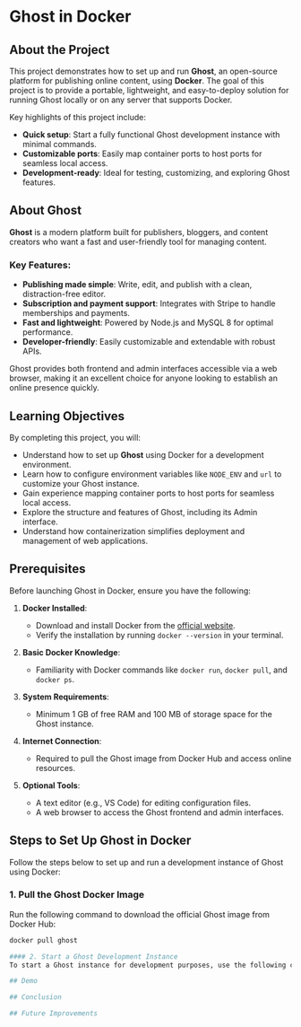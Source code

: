 # Ghost in Docker

## About the Project  
This project demonstrates how to set up and run **Ghost**, an open-source platform for publishing online content, using **Docker**. The goal of this project is to provide a portable, lightweight, and easy-to-deploy solution for running Ghost locally or on any server that supports Docker.  

Key highlights of this project include:  
- **Quick setup**: Start a fully functional Ghost development instance with minimal commands.  
- **Customizable ports**: Easily map container ports to host ports for seamless local access.  
- **Development-ready**: Ideal for testing, customizing, and exploring Ghost features.  

## About Ghost  
**Ghost** is a modern platform built for publishers, bloggers, and content creators who want a fast and user-friendly tool for managing content.  
### Key Features:  
- **Publishing made simple**: Write, edit, and publish with a clean, distraction-free editor.  
- **Subscription and payment support**: Integrates with Stripe to handle memberships and payments.  
- **Fast and lightweight**: Powered by Node.js and MySQL 8 for optimal performance.  
- **Developer-friendly**: Easily customizable and extendable with robust APIs.  

Ghost provides both frontend and admin interfaces accessible via a web browser, making it an excellent choice for anyone looking to establish an online presence quickly.  


## Learning Objectives  
By completing this project, you will:  
- Understand how to set up **Ghost** using Docker for a development environment.  
- Learn how to configure environment variables like `NODE_ENV` and `url` to customize your Ghost instance.  
- Gain experience mapping container ports to host ports for seamless local access.  
- Explore the structure and features of Ghost, including its Admin interface.  
- Understand how containerization simplifies deployment and management of web applications.  

## Prerequisites  
Before launching Ghost in Docker, ensure you have the following:  
1. **Docker Installed**:  
   - Download and install Docker from the [official website](https://www.docker.com/).  
   - Verify the installation by running `docker --version` in your terminal.  

2. **Basic Docker Knowledge**:  
   - Familiarity with Docker commands like `docker run`, `docker pull`, and `docker ps`.  

3. **System Requirements**:  
   - Minimum 1 GB of free RAM and 100 MB of storage space for the Ghost instance.  

4. **Internet Connection**:  
   - Required to pull the Ghost image from Docker Hub and access online resources.  

5. **Optional Tools**:  
   - A text editor (e.g., VS Code) for editing configuration files.  
   - A web browser to access the Ghost frontend and admin interfaces.  


## Steps to Set Up Ghost in Docker  

Follow the steps below to set up and run a development instance of Ghost using Docker:  

### 1. Pull the Ghost Docker Image  
Run the following command to download the official Ghost image from Docker Hub:  
```bash  
docker pull ghost  

#### 2. Start a Ghost Development Instance
To start a Ghost instance for development purposes, use the following command:

## Demo

## Conclusion

## Future Improvements

